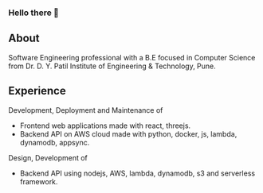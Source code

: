 ### Hello there 👋

## About
Software Engineering professional with a B.E focused in Computer Science from Dr. D. Y. Patil Institute of Engineering & Technology, Pune.

## Experience
Development, Deployment and Maintenance of
- Frontend web applications made with react, threejs.
- Backend API on AWS cloud made with python, docker, js, lambda, dynamodb, appsync.

Design, Development of
- Backend API using nodejs, AWS, lambda, dynamodb, s3 and serverless framework.

<!--
**NikhilShisode/NikhilShisode** is a ✨ _special_ ✨ repository because its `README.md` (this file) appears on your GitHub profile.

Here are some ideas to get you started:
✔️
- 🔭 I’m currently working on ...
- 🌱 I’m currently learning ...
- 👯 I’m looking to collaborate on ...
- 🤔 I’m looking for help with ...
- 💬 Ask me about ...
- 📫 How to reach me: ...
- 😄 Pronouns: ...
- ⚡ Fun fact: ...
-->
